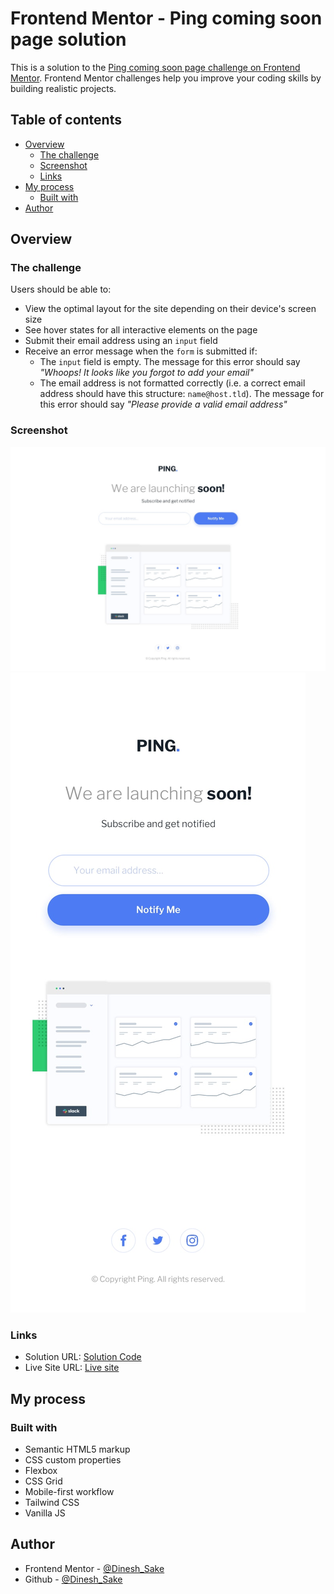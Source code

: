 # Frontend Mentor - Ping coming soon page solution

This is a solution to the [Ping coming soon page challenge on Frontend Mentor](https://www.frontendmentor.io/challenges/ping-single-column-coming-soon-page-5cadd051fec04111f7b848da). Frontend Mentor challenges help you improve your coding skills by building realistic projects.

## Table of contents

- [Overview](#overview)
  - [The challenge](#the-challenge)
  - [Screenshot](#screenshot)
  - [Links](#links)
- [My process](#my-process)
  - [Built with](#built-with)
- [Author](#author)

## Overview

### The challenge

Users should be able to:

- View the optimal layout for the site depending on their device's screen size
- See hover states for all interactive elements on the page
- Submit their email address using an `input` field
- Receive an error message when the `form` is submitted if:
  - The `input` field is empty. The message for this error should say _"Whoops! It looks like you forgot to add your email"_
  - The email address is not formatted correctly (i.e. a correct email address should have this structure: `name@host.tld`). The message for this error should say _"Please provide a valid email address"_

### Screenshot

![Desktop design](./assets/design/desktop-design.jpg)
![Mobile design](./assets/design/mobile-design.jpg)

### Links

- Solution URL: [Solution Code](https://wwww.github.com/Nrupatungan/ping-coming-soon-page)
- Live Site URL: [Live site](https://nrupatungan.github.io/ping-coming-soon-page/)

## My process

### Built with

- Semantic HTML5 markup
- CSS custom properties
- Flexbox
- CSS Grid
- Mobile-first workflow
- Tailwind CSS
- Vanilla JS

## Author

- Frontend Mentor - [@Dinesh_Sake](https://www.frontendmentor.io/profile/Nrupatungan)
- Github - [@Dinesh_Sake](https://www.github.com/Nrupatungan)
